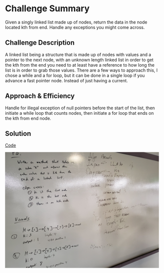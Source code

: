 # Challenge Summary
Given a singly linked list made up of nodes, return the data in the node located kth from end. Handle any exceptions you might come across. 

## Challenge Description
A linked list being a structure that is made up of nodes with values and a pointer to the next node, with an unknown length linked list in order to get the kth from the end you need to at least have a reference to how long the list is in order to grab those values. There are a few ways to approach this, I chose a while and a for loop, but it can be done in a single loop if you advance a fast pointer node. Instead of just having a current. 

## Approach & Efficiency
Handle for illegal exception of null pointers before the start of the list, then initiate a while loop that counts nodes, then initiate a for loop that ends on the kth from end node. 

## Solution
[Code](https://github.com/GoldBeardSea/data-structures-and-algorithms/tree/master/401Challenges/src/main/java/Challenges/linkedlist)

![alt text](https://raw.githubusercontent.com/GoldBeardSea/data-structures-and-algorithms/master/assets/kthfromend.jpg "White Board")
